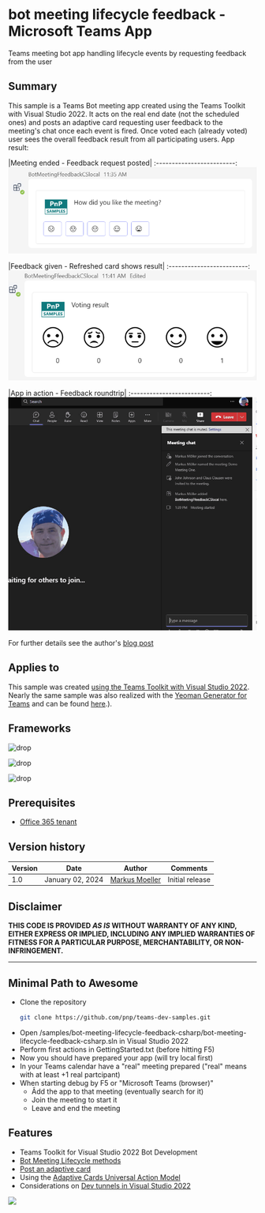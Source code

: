 # bot meeting lifecycle feedback - Microsoft Teams App
Teams meeting bot app handling lifecycle events by requesting feedback from the user

## Summary
This sample is a Teams Bot meeting app  created using the Teams Toolkit with Visual Studio 2022. It acts on the real end date (not the scheduled ones) and posts an adaptive card requesting user feedback to the meeting's chat once each event is fired.
Once voted each (already voted) user sees the overall feedback result from all participating users.
App result:

|Meeting ended - Feedback request posted|
:-------------------------:
![Meeting ended - Feedback request](assets/VoteRequest.png)

|Feedback given - Refreshed card shows result|
:-------------------------:
![Feedback given - Refresh card](assets/VoteResult.png)

|App in action - Feedback roundtrip|
:-------------------------:
![Feedback given - Refresh card](assets/FeedbackVotingInAction.gif)

For further details see the author's [blog post](https://mmsharepoint.wordpress.com//01/02/meeting-feedback-with-microsoft-teams-meeting-app-and-teams-toolkit-for-visual-studio-c/)

## Applies to

This sample was created [using the Teams Toolkit with Visual Studio 2022](https://learn.microsoft.com/en-us/microsoftteams/platform/toolkit/teams-toolkit-fundamentals?pivots=visual-studio&WT.mc_id=M365-MVP-5004617). Nearly the same sample was also realized with the [Yeoman Generator for Teams](https://github.com/pnp/generator-teams) and can be found [here](https://github.com/pnp/teams-dev-samples/samples/bot-meeting-lifecycle-feedback).).

## Frameworks

![drop](https://img.shields.io/badge/Bot&nbsp;Framework-14.18-green.svg)

![drop](https://img.shields.io/badge/Teams&nbsp;Toolkit&nbsp;for&nbsp;VS&nbsp;17.7-green.svg)

![drop](https://img.shields.io/badge/Visual&nbsp;Studio&nbsp;2022-17.8-green.svg)


## Prerequisites

* [Office 365 tenant](https://dev.office.com/sharepoint/docs/spfx/set-up-your-development-environment)

## Version history

Version|Date|Author|Comments
-------|----|--------|--------
1.0|January 02, 2024|[Markus Moeller](http://www.twitter.com/moeller2_0)|Initial release

## Disclaimer

**THIS CODE IS PROVIDED *AS IS* WITHOUT WARRANTY OF ANY KIND, EITHER EXPRESS OR IMPLIED, INCLUDING ANY IMPLIED WARRANTIES OF FITNESS FOR A PARTICULAR PURPOSE, MERCHANTABILITY, OR NON-INFRINGEMENT.**

---
## Minimal Path to Awesome
- Clone the repository
    ```bash
    git clone https://github.com/pnp/teams-dev-samples.git
- Open /samples/bot-meeting-lifecycle-feedback-csharp/bot-meeting-lifecycle-feedback-csharp.sln in Visual Studio 2022
- Perform first actions in GettingStarted.txt (before hitting F5)
- Now you should have prepared your app (will try local first)
- In your Teams calendar have a "real" meeting prepared ("real" means with at least +1 real partcipant)
- When starting debug by F5 or "Microsoft Teams (browser)"
  - Âdd the app to that meeting (eventually search for it)
  - Join the meeting to start it
  - Leave and end the meeting



## Features
* Teams Toolkit for Visual Studio 2022 Bot Development 
* [Bot Meeting Lifecycle methods](https://learn.microsoft.com/en-us/microsoftteams/platform/apps-in-teams-meetings/meeting-apps-apis?tabs=channel-meeting%2Cguest-user%2Cone-on-one-call%2Cdotnet%2Cparticipant-join-event%2Cparticipant-join-event1#receive-real-time-teams-meeting-events&WT.mc_id=M365-MVP-5004617)
* [Post an adaptive card](https://adaptivecards.io/)
* Using the [Adaptive Cards Universal Action Model](https://learn.microsoft.com/en-us/adaptive-cards/authoring-cards/universal-action-model?WT.mc_id=M365-MVP-5004617)
* Considerations on [Dev tunnels in Visual Studio 2022](https://learn.microsoft.com/en-us/aspnet/core/test/dev-tunnels?WT.mc_id=M365-MVP-5004617)

<img src="https://m365-visitor-stats.azurewebsites.net/teams-dev-samples/samples/bot-meeting-lifecycle-feedback-csharp" />
